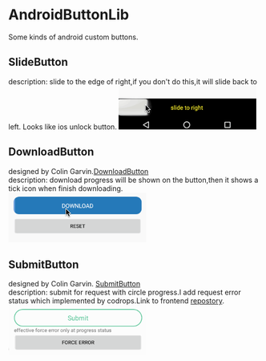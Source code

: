 # AndroidButtonLib
Some kinds of android custom buttons.

## SlideButton  
description: slide to the edge of right,if you don't do this,it will slide back to left.  Looks like ios unlock button.
![image](https://github.com/arjinmc/AndroidButtonLib/blob/master/images/sample_slidebutton.gif)  

## DownloadButton  
designed by Colin Garvin.[DownloadButton](https://dribbble.com/shots/2551579-Download-Button)  
description: download progress will be shown on the button,then it shows a tick icon when finish downloading.   
![image](https://github.com/arjinmc/AndroidButtonLib/blob/master/images/sample_downloadbutton.gif)  

## SubmitButton
designed by Colin Garvin. [SubmitButton](http://dribbble.com/shots/1426764-Submit-Button)  
description: submit for request with circle progress.I add request error status which implemented by codrops.Link to frontend [repostory](https://github.com/codrops/CircularProgressButton).  
![image](https://github.com/arjinmc/AndroidButtonLib/blob/master/images/sample_submitbutton.gif)  